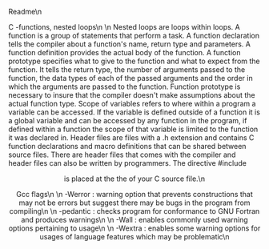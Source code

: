 Readme\n

C -functions, nested loops\n
\n
Nested loops are loops within loops. A function is a group of statements that perform a task. A function declaration tells the compiler about a function's name, return type and parameters. A function definition provides the actual body of the function. A function prototype specifies what to give to the function and what to expect from the function. It tells the return type, the number of arguments passed to the function, the data types of each of the passed arguments and the order in which the arguments are passed to the function. Function prototype is necessary to insure that the compiler doesn't make assumptions about the actual function type. Scope of variables refers to where within a program a variable can be accessed. If the variable is defined outside of a function it is a global variable and can be accessed by any function in the program, if defined within a function the scope of that variable is limited to the function it was declared in. Header files are files with a .h extension and contains C function declarations and macro definitions that can be shared between source files. There are header files that comes with the compiler and header files can also be written by programmers. The directive #include <header> is placed at the the of your C source file.\n

Gcc flags\n
\n
-Werror : warning option that prevents constructions that may not be errors but suggest there may be bugs in the program from compiling\n
\n
-pedantic : checks program for conformance to GNU Fortran and produces warnings\n
\n
-Wall : enables commonly used warning options pertaining to usage\n
\n
-Wextra : enables some warning options for usages of language features which may be problematic\n
